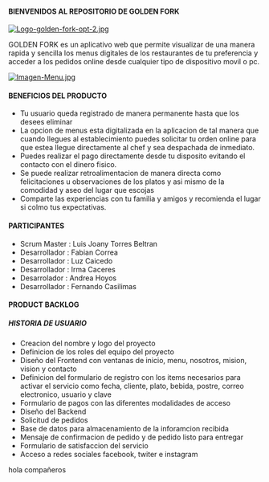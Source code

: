 #### BIENVENIDOS AL REPOSITORIO DE GOLDEN FORK

[![Logo-golden-fork-opt-2.jpg](https://i.postimg.cc/0ywdPdm3/Logo-golden-fork-opt-2.jpg)](https://postimg.cc/87TrbvZB)

GOLDEN FORK es un aplicativo web que permite visualizar de una manera rapida y sencilla los menus digitales de los restaurantes de tu preferencia y acceder a los pedidos online desde cualquier tipo de dispositivo movil o pc.

[![Imagen-Menu.jpg](https://i.postimg.cc/qqnrL5W0/Imagen-Menu.jpg)](https://postimg.cc/kRnLMfnh)

#### BENEFICIOS DEL PRODUCTO

- Tu usuario queda registrado de manera permanente hasta que los desees eliminar
- La opcion de menus esta digitalizada en la aplicacion de tal manera que cuando llegues al establecimiento puedes solicitar tu orden online para que estea llegue directamente al chef y sea despachada de inmediato.
- Puedes realizar el pago directamente desde tu disposito evitando el contacto con el dinero fisico.
- Se puede realizar retroalimentacion de manera directa como felicitaciones u observaciones de los platos y asi mismo de la comodidad y aseo del lugar que escojas
- Comparte las experiencias con tu familia y amigos y recomienda el lugar si colmo tus expectativas.

#### PARTICIPANTES

- Scrum Master : Luis Joany Torres Beltran
- Desarrollador : Fabian Correa
- Desarrollador : Luz Caicedo
- Desarrollador : Irma Caceres
- Desarrolador : Andrea Hoyos
- Desarrollador : Fernando Casilimas

#### PRODUCT BACKLOG

##### HISTORIA DE USUARIO

- Creacion del nombre y logo del proyecto
- Definicion de los roles del equipo del proyecto
- Diseño del Frontend con ventanas de inicio, menu, nosotros, mision, vision y contacto
- Definicion del formulario de registro con los items necesarios para activar el servicio como fecha, cliente, plato, bebida, postre, correo electronico, usuario y clave
- Formulario de pagos con las diferentes modalidades de acceso
- Diseño del Backend
- Solicitud de pedidos
- Base de datos para almacenamiento de la inforamcion recibida
- Mensaje de confirmacion de pedido y de pedido listo para entregar
- Formulario de satisfaccion del servicio
- Acceso a redes sociales facebook, twiter e instagram

hola compañeros
